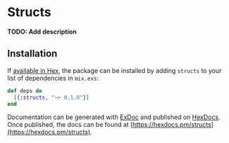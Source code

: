 # Structs

**TODO: Add description**

## Installation

If [available in Hex](https://hex.pm/docs/publish), the package can be installed
by adding `structs` to your list of dependencies in `mix.exs`:

```elixir
def deps do
  [{:structs, "~> 0.1.0"}]
end
```

Documentation can be generated with [ExDoc](https://github.com/elixir-lang/ex_doc)
and published on [HexDocs](https://hexdocs.pm). Once published, the docs can
be found at [https://hexdocs.pm/structs](https://hexdocs.pm/structs).

